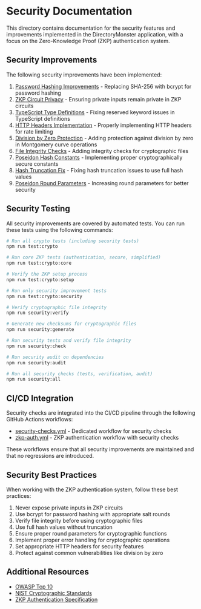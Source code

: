 # Security Documentation

This directory contains documentation for the security features and improvements implemented in the DirectoryMonster application, with a focus on the Zero-Knowledge Proof (ZKP) authentication system.

## Security Improvements

The following security improvements have been implemented:

1. [Password Hashing Improvements](./password-hashing.md) - Replacing SHA-256 with bcrypt for password hashing
2. [ZKP Circuit Privacy](./zkp-circuit-privacy.md) - Ensuring private inputs remain private in ZKP circuits
3. [TypeScript Type Definitions](./typescript-definitions.md) - Fixing reserved keyword issues in TypeScript definitions
4. [HTTP Headers Implementation](./http-headers.md) - Properly implementing HTTP headers for rate limiting
5. [Division by Zero Protection](./division-by-zero.md) - Adding protection against division by zero in Montgomery curve operations
6. [File Integrity Checks](./file-integrity.md) - Adding integrity checks for cryptographic files
7. [Poseidon Hash Constants](./poseidon-constants.md) - Implementing proper cryptographically secure constants
8. [Hash Truncation Fix](./hash-truncation.md) - Fixing hash truncation issues to use full hash values
9. [Poseidon Round Parameters](./poseidon-rounds.md) - Increasing round parameters for better security

## Security Testing

All security improvements are covered by automated tests. You can run these tests using the following commands:

```bash
# Run all crypto tests (including security tests)
npm run test:crypto

# Run core ZKP tests (authentication, secure, simplified)
npm run test:crypto:core

# Verify the ZKP setup process
npm run test:crypto:setup

# Run only security improvement tests
npm run test:crypto:security

# Verify cryptographic file integrity
npm run security:verify

# Generate new checksums for cryptographic files
npm run security:generate

# Run security tests and verify file integrity
npm run security:check

# Run security audit on dependencies
npm run security:audit

# Run all security checks (tests, verification, audit)
npm run security:all
```

## CI/CD Integration

Security checks are integrated into the CI/CD pipeline through the following GitHub Actions workflows:

- [security-checks.yml](/.github/workflows/security-checks.yml) - Dedicated workflow for security checks
- [zkp-auth.yml](/.github/workflows/zkp-auth.yml) - ZKP authentication workflow with security checks

These workflows ensure that all security improvements are maintained and that no regressions are introduced.

## Security Best Practices

When working with the ZKP authentication system, follow these best practices:

1. Never expose private inputs in ZKP circuits
2. Use bcrypt for password hashing with appropriate salt rounds
3. Verify file integrity before using cryptographic files
4. Use full hash values without truncation
5. Ensure proper round parameters for cryptographic functions
6. Implement proper error handling for cryptographic operations
7. Set appropriate HTTP headers for security features
8. Protect against common vulnerabilities like division by zero

## Additional Resources

- [OWASP Top 10](https://owasp.org/www-project-top-ten/)
- [NIST Cryptographic Standards](https://csrc.nist.gov/Projects/Cryptographic-Standards-and-Guidelines)
- [ZKP Authentication Specification](../zkp-authentication.md)

